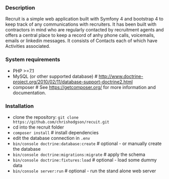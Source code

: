 ### Description
Recruit is a simple web application built with Symfony 4 and bootstrap 4 to keep track of any communications 
with recruiters. It has been built with contractors in mind who are regularly contacted by recruitment agents and 
offers a central place to keep a record of anhy phone calls, voicemails, emails or linkedin messages. It consists of 
Contacts each of which have Activities associated. 

### System requirements
- PHP >=7.1
- MySQL (or other supported database) # http://www.doctrine-project.org/2010/02/11/database-support-doctrine2.html 
- composer # See https://getcomposer.org/ for more information and documentation.

### Installation 
- clone the repository: `git clone https://github.com/chrishodgson/recuit.git` 
- cd into the recruit folder                     
- `composer install` # install dependencies
- edit the database connection in `.env`
- `bin/console doctrine:database:create` # optional - or manually create the database
- `bin/console doctrine:migrations:migrate` # apply the schema
- `bin/console doctrine:fixtures:load` # optional - load some dummy data
- `bin/console server:run` # optional - run the stand alone web server
